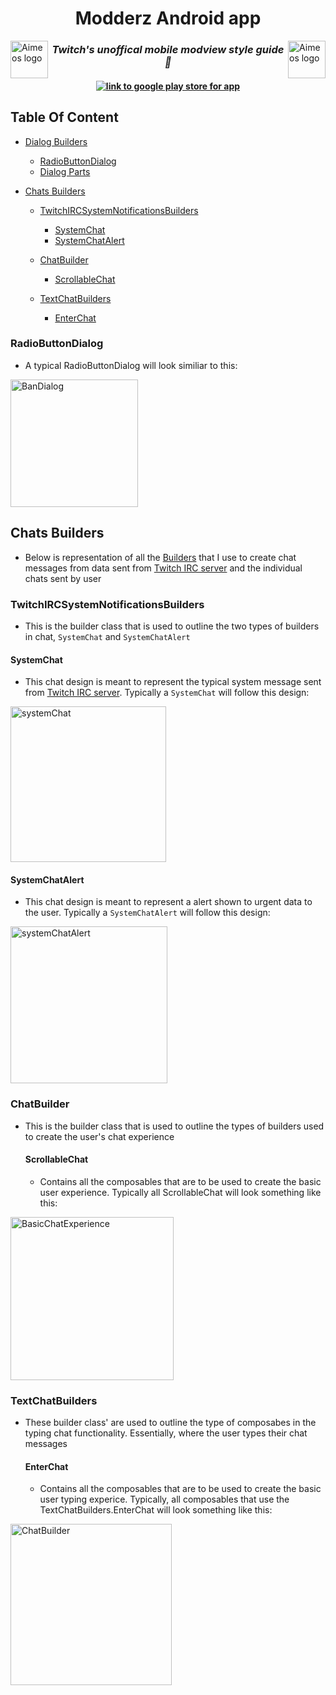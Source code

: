 <h1 align="center">
  Modderz Android app
  </h1>
<a href="https://aimeos.org/">
    <img src="https://github.com/thePlebDev/Modderz-style-guide/assets/47083513/264372d7-3802-4a75-b7f5-0d1b29bf40f9" alt="Aimeos logo" title="Aimeos" align="right" height="60" />
</a>
<a href="https://aimeos.org/">
    <img src="https://github.com/thePlebDev/Modderz-style-guide/assets/47083513/264372d7-3802-4a75-b7f5-0d1b29bf40f9" alt="Aimeos logo" title="Aimeos" align="left" height="60" />
</a>

<h3 align="center">
  <i align="center">Twitch's unoffical mobile modview style guide 🚀</i>
</h3>

<h4 align="center">
  <a href="https://play.google.com/store/apps/details?id=elliott.software.clicker">
    <img src="https://github.com/thePlebDev/Modderz-style-guide/assets/47083513/e18a269d-931b-4d30-a307-2ac04f59ca72" alt="link to google play store for app" >
  </a>
  

</h4>

## Table Of Content

- [Dialog Builders](#builders)
    - [RadioButtonDialog](#RadioButtonDialog)
    - [Dialog Parts](#parts)

 - [Chats Builders](#Chats)
    - [TwitchIRCSystemNotificationsBuilders](#TwitchIRCSystemNotificationsBuilder)
         - [SystemChat](#SystemChat)
         - [SystemChatAlert](#SystemChatAlert)
    - [ChatBuilder](#ChatBulders)
         - [ScrollableChat](#ScrollableChat)
     
   - [TextChatBuilders](#TextChatBuilders)
        - [EnterChat](#EnterChat)



### RadioButtonDialog <a name="RadioButtonDialog"></a>
 - A typical RadioButtonDialog will look similiar to this:

<img width="204" alt="BanDialog" src="https://github.com/thePlebDev/Modderz-style-guide/assets/47083513/844b0a77-8f85-4ac9-91f9-6049288d9225">



## Chats Builders <a name="Chats"></a>
- Below is representation of all the [Builders](https://dev.to/theplebdev/the-architectural-patterns-i-am-using-to-better-organize-my-jetpack-compose-code-1hj) that I use to create chat messages from data sent from [Twitch IRC server](https://dev.twitch.tv/docs/irc/commands/) and the individual chats sent by user

### TwitchIRCSystemNotificationsBuilders <a name="TwitchIRCSystemNotificationsBuilder"></a>
- This is the builder class that is used to outline the two types of builders in chat, `SystemChat` and `SystemChatAlert`


#### SystemChat <a name="SystemChat"></a>
  - This chat design is meant to represent the typical system message sent from [Twitch IRC server](https://dev.twitch.tv/docs/irc/commands/). Typically a `SystemChat` will follow this design:
 
<img width="249" alt="systemChat" src="https://github.com/thePlebDev/Modderz-style-guide/assets/47083513/eb5cf180-6c5a-40d7-a031-8ab425e4da99">

#### SystemChatAlert <a name="SystemChatAlert"></a>
   - This chat design is meant to represent a alert shown to urgent data to the user. Typically a `SystemChatAlert` will follow this design:

<img width="251" alt="systemChatAlert" src="https://github.com/thePlebDev/Modderz-style-guide/assets/47083513/a9848339-846a-4073-b095-1298c7f04738">


### ChatBuilder <a name="ChatBulders"></a>
- This is the builder class that is used to outline the types of builders used to create the user's chat experience

  #### ScrollableChat <a name="ScrollableChat"></a>
     - Contains all the composables that are to be used to create the basic user experience. Typically all ScrollableChat will look something like this:
       

<img width="261" alt="BasicChatExperience" src="https://github.com/thePlebDev/Modderz-style-guide/assets/47083513/5c8d7b33-8315-4e7b-8601-290383103085">

### TextChatBuilders <a name="TextChatBuilders"></a>
- These builder class' are used to outline the type of composabes in the typing chat functionality. Essentially, where the user types their chat messages

  #### EnterChat <a name="EnterChat"></a>
     - Contains all the composables that are to be used to create the basic user typing experice. Typically, all composables that use the TextChatBuilders.EnterChat will look something like this:
 

<img width="258" alt="ChatBuilder" src="https://github.com/thePlebDev/Modderz-style-guide/assets/47083513/10525d5a-337a-4f9b-97ed-9bf56b0825be">








   

  
